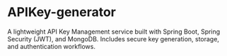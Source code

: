 # APIKey-generator
A lightweight API Key Management service built with Spring Boot, Spring Security (JWT), and MongoDB. Includes secure key generation, storage, and authentication workflows.
